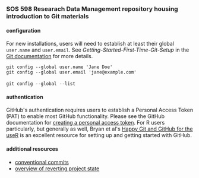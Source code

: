 ### SOS 598 Researach Data Management repository housing introduction to Git materials

#### configuration

For new installations, users will need to establish at least their global `user.name` and `user.email`. See *Getting-Started-First-Time-Git-Setup* in the [Git documentation](https://git-scm.com/book/en/v2/Getting-Started-First-Time-Git-Setup) for more details.

`git config --global user.name 'Jane Doe'`  
`git config --global user.email 'jane@example.com'`  
<br>
`git config --global --list`


#### authentication

GitHub's authentication requires users to establish a Personal Access Token (PAT) to enable most GitHub functionality. Please see the GitHub documentation for [creating a personal access token](https://docs.github.com/en/github/authenticating-to-github/keeping-your-account-and-data-secure/creating-a-personal-access-token). For R users particularly, but generally as well, Bryan et al's [Happy Git and GitHub for the useR](https://happygitwithr.com/) is an excellent resource for setting up and getting started with GitHub. 


#### additional resources

- [conventional commits](https://www.conventionalcommits.org/en/v1.0.0/?utm_source=pocket_mylist)
- [overview of reverting project state](https://ohi-science.org/news/github-going-back-in-time)
